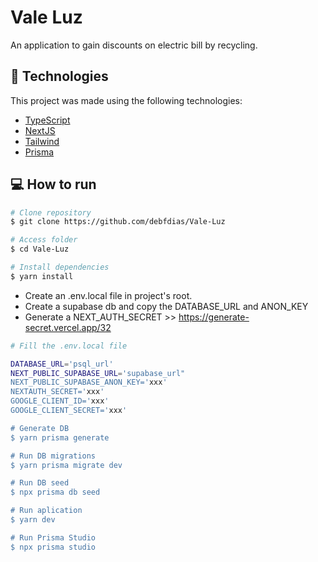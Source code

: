 # Vale Luz

An application to gain discounts on electric bill by recycling.

## :rocket: Technologies

This project was made using the following technologies:

- [TypeScript](https://www.typescriptlang.org/)
- [NextJS](https://vitejs.dev/)
- [Tailwind](https://tailwindcss.com/)
- [Prisma](https://prisma.io/)

## :computer: How to run

```bash
# Clone repository
$ git clone https://github.com/debfdias/Vale-Luz

# Access folder
$ cd Vale-Luz
```

```bash
# Install dependencies
$ yarn install
```


- Create an .env.local file in project's root.
- Create a supabase db and copy the DATABASE_URL and ANON_KEY
- Generate a NEXT_AUTH_SECRET >> https://generate-secret.vercel.app/32


```bash
# Fill the .env.local file

DATABASE_URL='psql_url'
NEXT_PUBLIC_SUPABASE_URL='supabase_url"
NEXT_PUBLIC_SUPABASE_ANON_KEY='xxx'
NEXTAUTH_SECRET='xxx'
GOOGLE_CLIENT_ID='xxx'
GOOGLE_CLIENT_SECRET='xxx'

# Generate DB
$ yarn prisma generate

# Run DB migrations
$ yarn prisma migrate dev

# Run DB seed
$ npx prisma db seed

# Run aplication
$ yarn dev

# Run Prisma Studio
$ npx prisma studio

```

